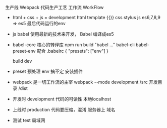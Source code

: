 生产线  Webpack  代码生产工艺 工作流 WorkFlow


- html + css + js = 
development
    html  template {{}}
    css   stylus
    js    es6,7,8,9 => es5
最后代码运行的env

- js
    babel
    使用最新的技术来开发， Babel 编译成es5

- babel-core 核心的转译库
    npm run build "babel ..."
    babel-cli 
    babel-preset-env 配合 .babelrc
    {
    "presets": ["env"]
    }

    build
    dev

- preset 预处理
    env 搞不定 安装插件

- webpack 是一切工作流的主宰
    webpack --mode development
    /src 开发目录
    /dist

- 开发时 development  代码的可读性  本地localhost
- 上线时 production 代码要压缩，混淆  服务器上 域名
- 测试   test  局域网